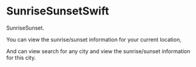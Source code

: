 # SunriseSunsetSwift

SunriseSunset. 

You can view the sunrise/sunset information for your current location,

And can view search for any city and view the sunrise/sunset information for this city.
